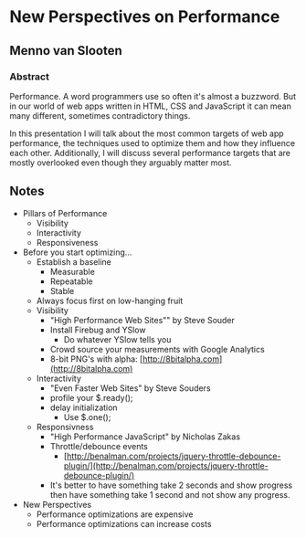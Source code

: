 # New Perspectives on Performance

## Menno van Slooten

### Abstract
Performance. A word programmers use so often it's almost a buzzword. But in our world of web apps written in HTML, CSS and JavaScript it can mean many different, sometimes contradictory things.

In this presentation I will talk about the most common targets of web app performance, the techniques used to optimize them and how they influence each other. Additionally, I will discuss several performance targets that are mostly overlooked even though they arguably matter most.

## Notes
* Pillars of Performance
	* Visibility
	* Interactivity
	* Responsiveness
* Before you start optimizing…
	* Establish a baseline
		* Measurable
		* Repeatable
		* Stable
	* Always focus first on low-hanging fruit
	* Visibility
		* "High Performance Web Sites"" by Steve Souder
		* Install Firebug and YSlow
			* Do whatever YSlow tells you
		* Crowd source your measurements with Google Analytics
		* 8-bit PNG's with alpha: [http://8bitalpha.com](http://8bitalpha.com)
	* Interactivity
		* "Even Faster Web Sites" by Steve Souders
		* profile your $.ready();
		* delay initialization
			* Use $.one();
	* Responsivness
		* "High Performance JavaScript" by Nicholas Zakas
		* Throttle/debounce events
			* [http://benalman.com/projects/jquery-throttle-debounce-plugin/](http://benalman.com/projects/jquery-throttle-debounce-plugin/)
		* It's better to have something take 2 seconds and show progress then have something take 1 second and not show any progress.
* New Perspectives
	* Performance optimizations are expensive
	* Performance optimizations can increase costs
	
